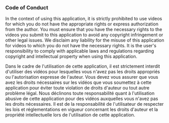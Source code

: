 ### Code of Conduct


In the context of using this application, it is strictly prohibited to use videos for which you do not have the appropriate rights or express authorization from the author. You must ensure that you have the necessary rights to the videos you submit to this application to avoid any copyright infringement or other legal issues. We disclaim any liability for the misuse of this application for videos to which you do not have the necessary rights. It is the user's responsibility to comply with applicable laws and regulations regarding copyright and intellectual property when using this application.


Dans le cadre de l'utilisation de cette application, il est strictement interdit d'utiliser des vidéos pour lesquelles vous n'avez pas les droits appropriés ou l'autorisation expresse de l'auteur. Vous devez vous assurer que vous avez les droits nécessaires sur les vidéos que vous soumettez à cette application pour éviter toute violation de droits d'auteur ou tout autre problème légal. Nous déclinons toute responsabilité quant à l'utilisation abusive de cette application pour des vidéos auxquelles vous n'avez pas les droits nécessaires. Il est de la responsabilité de l'utilisateur de respecter les lois et réglementations en vigueur concernant les droits d'auteur et la propriété intellectuelle lors de l'utilisation de cette application.


